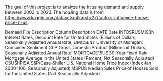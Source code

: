 The goal of this project is to analyze the housing demand and supply between 2003 to 2023. The housing data is from https://www.kaggle.com/datasets/utkarshx27/factors-influence-house-price-in-us.

Demand File Description
Column	Description
DATE	Date
INTDSRUSM193N	Interest Rates, Discount Rate for United States (Billions of Dollars, Seasonally Adjusted Annual Rate)
UMCSENT	University of Michigan: Consumer Sentiment
GDP	Gross Domestic Product (Billions of Dollars, Seasonally Adjusted Annual Rate)
MORTGAGE15US	30-Year Fixed Rate Mortgage Average in the United States (Percent, Not Seasonally Adjusted)
CSUSHPISA	S&P/Case-Shiller U.S. National Home Price Index (Index Jan 2000=100, Seasonally Adjusted)
MSPUS	Median Sales Price of Houses Sold for the United States (Not Seasonally Adjusted)
